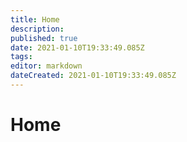 ```yaml
---
title: Home
description: 
published: true
date: 2021-01-10T19:33:49.085Z
tags: 
editor: markdown
dateCreated: 2021-01-10T19:33:49.085Z
---
```


# Home